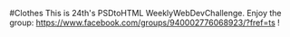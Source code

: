 #Clothes This is 24th's PSDtoHTML WeeklyWebDevChallenge. Enjoy the group: https://www.facebook.com/groups/940002776068923/?fref=ts !
